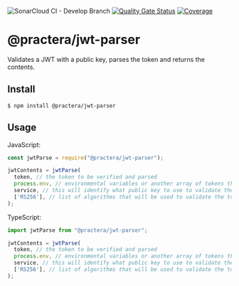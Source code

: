 ![SonarCloud CI - Develop Branch](https://github.com/intersective/jwt-parser/workflows/SonarCloud%20CI%20-%20Develop%20Branch/badge.svg) [![Quality Gate Status](https://sonarcloud.io/api/project_badges/measure?project=intersective_jwt-parser&metric=alert_status&token=60f7eba32710225786f21cd7d54e5e6746f97476)](https://sonarcloud.io/dashboard?id=intersective_jwt-parser) [![Coverage](https://sonarcloud.io/api/project_badges/measure?project=intersective_jwt-parser&metric=coverage&token=60f7eba32710225786f21cd7d54e5e6746f97476)](https://sonarcloud.io/dashboard?id=intersective_jwt-parser)



# @practera/jwt-parser

Validates a JWT with a public key, parses the token and returns the contents.

## Install

```
$ npm install @practera/jwt-parser
```

## Usage

JavaScript:
```js
const jwtParse = require("@practera/jwt-parser");

jwtContents = jwtParse(
  token, // the token to be verified and parsed
  process.env, // environmental variables or another array of tokens that are accepted
  service, // this will identify what public key to use to validate the token, the variable called ${service}_JWT will be used. The variable should contain a key called public and the public key as the value.
  ['RS256'], // list of algorithms that will be used to validate the token. Default: ['RS256']
);
```

TypeScript:
```js
import jwtParse from "@practera/jwt-parser";

jwtContents = jwtParse(
  token, // the token to be verified and parsed
  process.env, // environmental variables or another array of tokens that are accepted
  service, // this will identify what public key to use to validate the token, the variable called ${service}_JWT will be used. The variable should contain a key called public and the public key as the value.
  ['RS256'], // list of algorithms that will be used to validate the token. Default: ['RS256']
);
```

